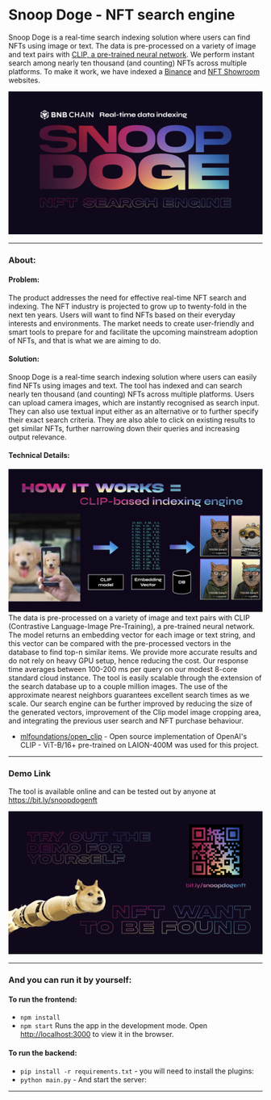 # Snoop Doge - NFT search engine 

Snoop Doge is a real-time search indexing solution where users can find NFTs using image or text. The data is pre-processed on a variety of image and text pairs with [CLIP, a pre-trained neural network](https://github.com/mlfoundations/open_clip). We perform instant search among nearly ten thousand (and counting) NFTs across multiple platforms.
To make it work, we have indexed a [Binance](https://www.binance.com/en/nft/home) and [NFT Showroom](https://nftshowroom.com/) websites.

![](https://github.com/FrankSandqvist/junction-binance-nft/blob/main/assets/nft-snoopdoge.001.jpeg)

---
### About:
#### Problem:
The product addresses the need for effective real-time NFT search and indexing. The NFT industry is projected to grow up to twenty-fold in the next ten years. Users will want to find NFTs based on their everyday interests and environments. The market needs to create user-friendly and smart tools to prepare for and facilitate the upcoming mainstream adoption of NFTs, and that is what we are aiming to do.  

#### Solution:
Snoop Doge is a real-time search indexing solution where users can easily find NFTs using images and text. The tool has indexed and can search nearly ten thousand (and counting) NFTs across multiple platforms. Users can upload camera images, which are instantly recognised as search input. They can also use textual input either as an alternative or to further specify their exact search criteria. They are also able to click on existing results to get similar NFTs, further narrowing down their queries and increasing output relevance.

#### Technical Details:
![](https://github.com/FrankSandqvist/junction-binance-nft/blob/main/assets/nft-snoopdoge.002.jpeg)
The data is pre-processed on a variety of image and text pairs with CLIP (Contrastive Language-Image Pre-Training), a pre-trained neural network. The model returns an embedding vector for each image or text string, and this vector can be compared with the pre-processed vectors in the database to find top-n similar items. We provide more accurate results and do not rely on heavy GPU setup, hence reducing the cost. Our response time averages between 100-200 ms per query on our modest 8-core standard cloud instance. The tool is easily scalable through the extension of the search database up to a couple million images. The use of the approximate nearest neighbors guarantees excellent search times as we scale. Our search engine can be further improved by reducing the size of the generated vectors, improvement of the Clip model image cropping area, and integrating the previous user search and NFT purchase behaviour. 
* [mlfoundations/open_clip](https://github.com/mlfoundations/open_clip) - Open source implementation of OpenAI's CLIP  - ViT-B/16+ pre-trained on LAION-400M was used for this project.
---
### Demo Link
The tool is available online and can be tested out by anyone at https://bit.ly/snoopdogenft

![](https://github.com/FrankSandqvist/junction-binance-nft/blob/main/assets/nft-snoopdoge.003.jpeg)

---
### And you can run it by yourself:

#### To run the frontend:

* `npm install`
* `npm start`
Runs the app in the development mode. Open [http://localhost:3000](http://localhost:3000) to view it in the browser.

#### To run the backend:

* `pip install -r requirements.txt` - you will need to install the plugins:  
* `python main.py` - And start the server:

---




